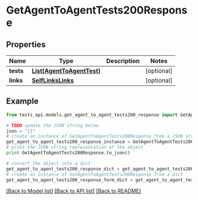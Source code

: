 # GetAgentToAgentTests200Response


## Properties
Name | Type | Description | Notes
------------ | ------------- | ------------- | -------------
**tests** | [**List[AgentToAgentTest]**](AgentToAgentTest.md) |  | [optional] 
**links** | [**SelfLinksLinks**](SelfLinksLinks.md) |  | [optional] 

## Example

```python
from tests_api.models.get_agent_to_agent_tests200_response import GetAgentToAgentTests200Response

# TODO update the JSON string below
json = "{}"
# create an instance of GetAgentToAgentTests200Response from a JSON string
get_agent_to_agent_tests200_response_instance = GetAgentToAgentTests200Response.from_json(json)
# print the JSON string representation of the object
print GetAgentToAgentTests200Response.to_json()

# convert the object into a dict
get_agent_to_agent_tests200_response_dict = get_agent_to_agent_tests200_response_instance.to_dict()
# create an instance of GetAgentToAgentTests200Response from a dict
get_agent_to_agent_tests200_response_form_dict = get_agent_to_agent_tests200_response.from_dict(get_agent_to_agent_tests200_response_dict)
```
[[Back to Model list]](../README.md#documentation-for-models) [[Back to API list]](../README.md#documentation-for-api-endpoints) [[Back to README]](../README.md)


